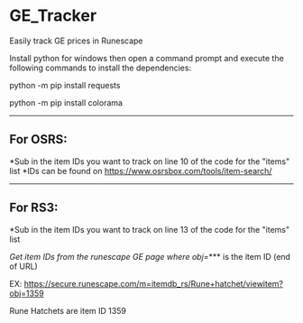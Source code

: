 # GE_Tracker
Easily track GE prices in Runescape

Install python for windows then open a command prompt and execute the following commands to install the dependencies:

python -m pip install requests

python -m pip install colorama

---------
For OSRS:
---------
 *Sub in the item IDs you want to track on line 10 of the code for the "items" list
 *IDs can be found on  https://www.osrsbox.com/tools/item-search/

--------
For RS3:
--------

*Sub in the item IDs you want to track on line 13 of the code for the "items" list

*Get item IDs from the runescape GE page where obj=**** is the item ID (end of URL)

EX: https://secure.runescape.com/m=itemdb_rs/Rune+hatchet/viewitem?obj=1359    

Rune Hatchets are item ID 1359

